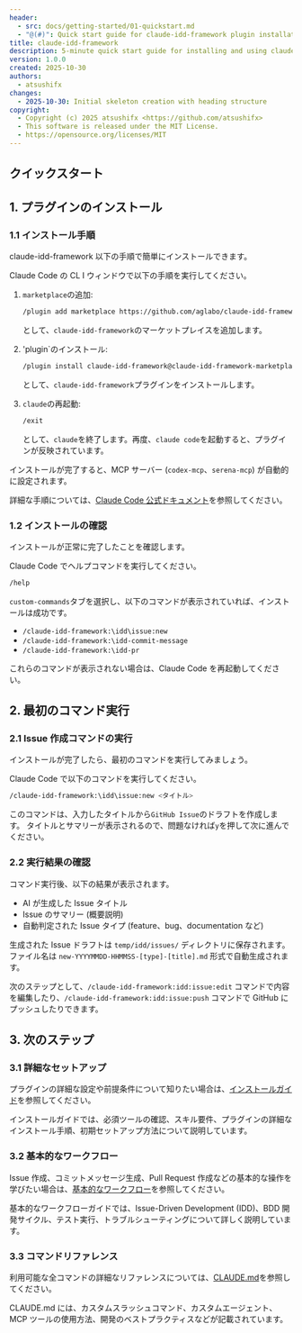 ```yaml
---
header:
  - src: docs/getting-started/01-quickstart.md
  - "@(#)": Quick start guide for claude-idd-framework plugin installation and first command execution
title: claude-idd-framework
description: 5-minute quick start guide for installing and using claude-idd-framework plugin
version: 1.0.0
created: 2025-10-30
authors:
  - atsushifx
changes:
  - 2025-10-30: Initial skeleton creation with heading structure
copyright:
  - Copyright (c) 2025 atsushifx <https://github.com/atsushifx>
  - This software is released under the MIT License.
  - https://opensource.org/licenses/MIT
---
```


## クイックスタート

## 1. プラグインのインストール

### 1.1 インストール手順

claude-idd-framework 以下の手順で簡単にインストールできます。

Claude Code の CL I ウィンドウで以下の手順を実行してください。

1. `marketplace`の追加:

   ```bash
   /plugin add marketplace https://github.com/aglabo/claude-idd-framework.git
   ```

   として、`claude-idd-framework`のマーケットプレイスを追加します。

2. 'plugin`のインストール:

   ```bash
   /plugin install claude-idd-framework@claude-idd-framework-marketplace
   ```

   として、`claude-idd-framework`プラグインをインストールします。

3. `claude`の再起動:

   ```bash
   /exit
   ```

   として、`claude`を終了します。再度、`claude code`を起動すると、プラグインが反映されています。

インストールが完了すると、MCP サーバー (`codex-mcp`、`serena-mcp`) が自動的に設定されます。

詳細な手順については、[Claude Code 公式ドキュメント](https://docs.claude.com/ja/docs/claude-code/plugins)を参照してください。

### 1.2 インストールの確認

インストールが正常に完了したことを確認します。

Claude Code でヘルプコマンドを実行してください。

```bash
/help
```

`custom-commands`タブを選択し、以下のコマンドが表示されていれば、インストールは成功です。

- `/claude-idd-framework:\idd\issue:new`
- `/claude-idd-framework:\idd-commit-message`
- `/claude-idd-framework:\idd-pr`

これらのコマンドが表示されない場合は、Claude Code を再起動してください。

## 2. 最初のコマンド実行

### 2.1 Issue 作成コマンドの実行

インストールが完了したら、最初のコマンドを実行してみましょう。

Claude Code で以下のコマンドを実行してください。

```bash
/claude-idd-framework:\idd\issue:new <タイトル>
```

このコマンドは、入力したタイトルから`GitHub Issue`のドラフトを作成します。
タイトルとサマリーが表示されるので、問題なければ`y`を押して次に進んでください。

### 2.2 実行結果の確認

コマンド実行後、以下の結果が表示されます。

- AI が生成した Issue タイトル
- Issue のサマリー (概要説明)
- 自動判定された Issue タイプ (feature、bug、documentation など)

生成された Issue ドラフトは `temp/idd/issues/` ディレクトリに保存されます。ファイル名は `new-YYYYMMDD-HHMMSS-[type]-[title].md` 形式で自動生成されます。

次のステップとして、`/claude-idd-framework:idd:issue:edit` コマンドで内容を編集したり、`/claude-idd-framework:idd:issue:push` コマンドで GitHub にプッシュしたりできます。

## 3. 次のステップ

### 3.1 詳細なセットアップ

プラグインの詳細な設定や前提条件について知りたい場合は、[インストールガイド](02-installation.md)を参照してください。

インストールガイドでは、必須ツールの確認、スキル要件、プラグインの詳細なインストール手順、初期セットアップ方法について説明しています。

### 3.2 基本的なワークフロー

Issue 作成、コミットメッセージ生成、Pull Request 作成などの基本的な操作を学びたい場合は、[基本的なワークフロー](03-basic-workflow.md)を参照してください。

基本的なワークフローガイドでは、Issue-Driven Development (IDD)、BDD 開発サイクル、テスト実行、トラブルシューティングについて詳しく説明しています。

### 3.3 コマンドリファレンス

利用可能な全コマンドの詳細なリファレンスについては、[CLAUDE.md](../../CLAUDE.md)を参照してください。

CLAUDE.md には、カスタムスラッシュコマンド、カスタムエージェント、MCP ツールの使用方法、開発のベストプラクティスなどが記載されています。
